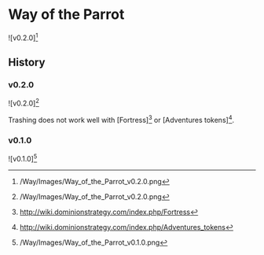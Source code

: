 # Way of the Parrot

![v0.2.0][^v0.2.0]

## History

### v0.2.0

![v0.2.0][^v0.2.0]

Trashing does not work well with [Fortress][^Fortress] or [Adventures tokens][^Tokens].

### v0.1.0

![v0.1.0][^v0.1.0]

[^v0.1.0]: /Way/Images/Way_of_the_Parrot_v0.1.0.png
[^v0.2.0]: /Way/Images/Way_of_the_Parrot_v0.2.0.png
[^Fortress]: http://wiki.dominionstrategy.com/index.php/Fortress
[^Tokens]: http://wiki.dominionstrategy.com/index.php/Adventures_tokens
